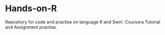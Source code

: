 # Hands-on-R

Repository for code and practise on language R and Swirl. Coursera Tutorial and Assignment practise. 



